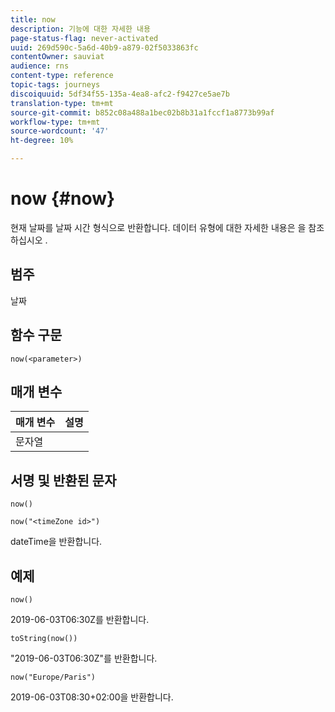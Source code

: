 ```yaml
---
title: now
description: 기능에 대한 자세한 내용
page-status-flag: never-activated
uuid: 269d590c-5a6d-40b9-a879-02f5033863fc
contentOwner: sauviat
audience: rns
content-type: reference
topic-tags: journeys
discoiquuid: 5df34f55-135a-4ea8-afc2-f9427ce5ae7b
translation-type: tm+mt
source-git-commit: b852c08a488a1bec02b8b31a1fccf1a8773b99af
workflow-type: tm+mt
source-wordcount: '47'
ht-degree: 10%

---
```



# now {#now}

현재 날짜를 날짜 시간 형식으로 반환합니다. 데이터 유형에 대한 자세한 내용은 을 참조하십시오 [](../expression/data-types.md).

## 범주

날짜

## 함수 구문

`now(<parameter>)`

## 매개 변수

| 매개 변수 | 설명 |
|--- |--- |
| 문자열 |  |

## 서명 및 반환된 문자

`now()`

`now("<timeZone id>")`

dateTime을 반환합니다.

## 예제

`now()`

2019-06-03T06:30Z를 반환합니다.

`toString(now())`

&quot;2019-06-03T06:30Z&quot;를 반환합니다.

`now("Europe/Paris")`

2019-06-03T08:30+02:00을 반환합니다.